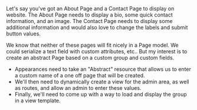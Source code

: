 Let's say you've got an About Page and a Contact Page to display on website.
The About Page needs to display a bio, some quick contact information, and an image.
The Contact Page needs to display some additional information and would also love to change the labels and submit button values.

We know that neither of these pages will fit nicely in a Page model.  We could serialize a text field with custom attributes, etc.. 
But my interest is to create an abstract Page based on a custom group and custom fields.

- Appearances need to take an "Abstract" resource that allows us to enter a custom name of a one off page that will be created.
- We'll then need to dynamically create a view for the admin area, as well as routes, and allow an admin to enter these values.
- Finally, we'll need to come up with a way to load and display the group in a view template. 
